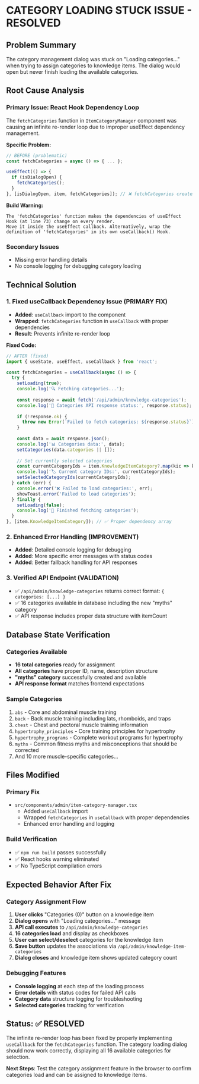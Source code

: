 # CATEGORY LOADING STUCK ISSUE - RESOLVED

## Problem Summary
The category management dialog was stuck on "Loading categories..." when trying to assign categories to knowledge items. The dialog would open but never finish loading the available categories.

## Root Cause Analysis

### Primary Issue: React Hook Dependency Loop
The `fetchCategories` function in `ItemCategoryManager` component was causing an infinite re-render loop due to improper useEffect dependency management.

**Specific Problem:**
```typescript
// BEFORE (problematic)
const fetchCategories = async () => { ... };

useEffect(() => {
  if (isDialogOpen) {
    fetchCategories();
  }
}, [isDialogOpen, item, fetchCategories]); // ❌ fetchCategories creates new reference every render
```

**Build Warning:**
```
The 'fetchCategories' function makes the dependencies of useEffect Hook (at line 73) change on every render. 
Move it inside the useEffect callback. Alternatively, wrap the definition of 'fetchCategories' in its own useCallback() Hook.
```

### Secondary Issues
- Missing error handling details
- No console logging for debugging category loading

## Technical Solution

### 1. **Fixed useCallback Dependency Issue** (PRIMARY FIX)
- **Added**: `useCallback` import to the component
- **Wrapped**: `fetchCategories` function in `useCallback` with proper dependencies
- **Result**: Prevents infinite re-render loop

**Fixed Code:**
```typescript
// AFTER (fixed)
import { useState, useEffect, useCallback } from 'react';

const fetchCategories = useCallback(async () => {
  try {
    setLoading(true);
    console.log('🔍 Fetching categories...');
    
    const response = await fetch('/api/admin/knowledge-categories');
    console.log('📡 Categories API response status:', response.status);
    
    if (!response.ok) {
      throw new Error(`Failed to fetch categories: ${response.status}`);
    }
    
    const data = await response.json();
    console.log('📊 Categories data:', data);
    setCategories(data.categories || []);
    
    // Set currently selected categories
    const currentCategoryIds = item.KnowledgeItemCategory?.map(kic => kic.KnowledgeCategory.id) || [];
    console.log('🏷️ Current category IDs:', currentCategoryIds);
    setSelectedCategoryIds(currentCategoryIds);
  } catch (err) {
    console.error('❌ Failed to load categories:', err);
    showToast.error('Failed to load categories');
  } finally {
    setLoading(false);
    console.log('🏁 Finished fetching categories');
  }
}, [item.KnowledgeItemCategory]); // ✅ Proper dependency array
```

### 2. **Enhanced Error Handling** (IMPROVEMENT)
- **Added**: Detailed console logging for debugging
- **Added**: More specific error messages with status codes
- **Added**: Better fallback handling for API responses

### 3. **Verified API Endpoint** (VALIDATION)
- ✅ `/api/admin/knowledge-categories` returns correct format: `{ categories: [...] }`
- ✅ 16 categories available in database including the new "myths" category
- ✅ API response includes proper data structure with itemCount

## Database State Verification

### Categories Available
- **16 total categories** ready for assignment
- **All categories** have proper ID, name, description structure
- **"myths" category** successfully created and available
- **API response format** matches frontend expectations

### Sample Categories
1. `abs` - Core and abdominal muscle training
2. `back` - Back muscle training including lats, rhomboids, and traps  
3. `chest` - Chest and pectoral muscle training information
4. `hypertrophy_principles` - Core training principles for hypertrophy
5. `hypertrophy_programs` - Complete workout programs for hypertrophy
6. `myths` - Common fitness myths and misconceptions that should be corrected
7. And 10 more muscle-specific categories...

## Files Modified

### Primary Fix
- `src/components/admin/item-category-manager.tsx`
  - Added `useCallback` import
  - Wrapped `fetchCategories` in `useCallback` with proper dependencies  
  - Enhanced error handling and logging

### Build Verification
- ✅ `npm run build` passes successfully
- ✅ React hooks warning eliminated
- ✅ No TypeScript compilation errors

## Expected Behavior After Fix

### Category Assignment Flow
1. **User clicks** "Categories (0)" button on a knowledge item
2. **Dialog opens** with "Loading categories..." message
3. **API call executes** to `/api/admin/knowledge-categories`
4. **16 categories load** and display as checkboxes
5. **User can select/deselect** categories for the knowledge item
6. **Save button** updates the associations via `/api/admin/knowledge-item-categories`
7. **Dialog closes** and knowledge item shows updated category count

### Debugging Features
- **Console logging** at each step of the loading process
- **Error details** with status codes for failed API calls
- **Category data** structure logging for troubleshooting
- **Selected categories** tracking for verification

## Status: ✅ RESOLVED

The infinite re-render loop has been fixed by properly implementing `useCallback` for the `fetchCategories` function. The category loading dialog should now work correctly, displaying all 16 available categories for selection.

**Next Steps**: Test the category assignment feature in the browser to confirm categories load and can be assigned to knowledge items.
